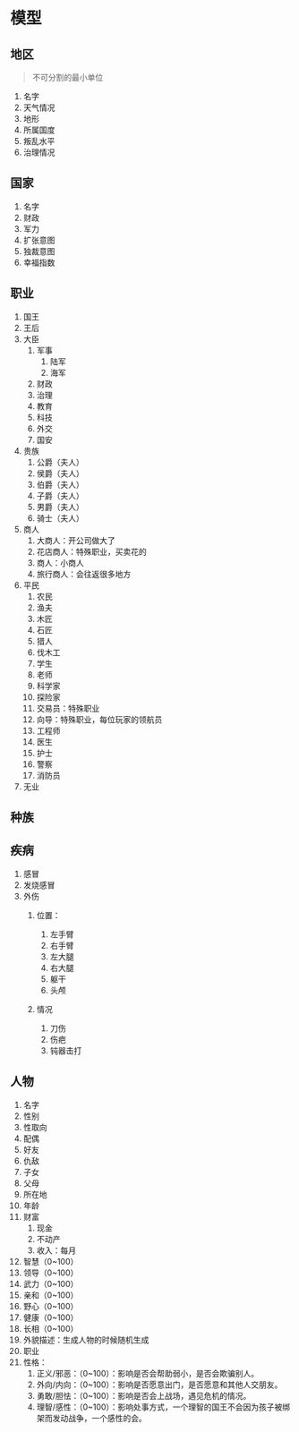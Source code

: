 # 模型

## 地区

> 不可分割的最小单位

1. 名字
2. 天气情况
3. 地形
4. 所属国度
5. 叛乱水平
6. 治理情况



## 国家

1. 名字
2. 财政
3. 军力
4. 扩张意图
5. 独裁意图
6. 幸福指数



## 职业

1. 国王
2. 王后
3. 大臣
   1. 军事
      1. 陆军
      2. 海军
   2. 财政
   3. 治理
   4. 教育
   5. 科技
   6. 外交
   7. 国安
4. 贵族
   1. 公爵（夫人）
   2. 侯爵（夫人）
   3. 伯爵（夫人）
   4. 子爵（夫人）
   5. 男爵（夫人）
   6. 骑士（夫人）
5. 商人
   1. 大商人：开公司做大了
   2. 花店商人：特殊职业，买卖花的
   3. 商人：小商人
   4. 旅行商人：会往返很多地方
6. 平民
   1. 农民
   2. 渔夫
   3. 木匠
   4. 石匠
   5. 猎人
   6. 伐木工
   7. 学生
   8. 老师
   9. 科学家
   10. 探险家
   11. 交易员：特殊职业
   12. 向导：特殊职业，每位玩家的领航员
   13. 工程师
   14. 医生
   15. 护士
   16. 警察
   17. 消防员
7. 无业



## 种族





## 疾病

1. 感冒
2. 发烧感冒
3. 外伤
   1. 位置：
      1. 左手臂
      2. 右手臂
      3. 左大腿
      4. 右大腿
      5. 躯干
      6. 头颅

   2. 情况
      1. 刀伤
      2. 伤疤
      3. 钝器击打




## 人物

1. 名字
2. 性别
3. 性取向
4. 配偶
5. 好友
6. 仇敌
7. 子女
8. 父母
9. 所在地
10. 年龄
11. 财富
    1. 现金
    2. 不动产
    3. 收入：每月
12. 智慧（0~100）
13. 领导（0~100）
14. 武力（0~100）
15. 亲和（0~100）
16. 野心（0~100）
17. 健康（0~100）
18. 长相（0~100）
19. 外貌描述：生成人物的时候随机生成
20. 职业
21. 性格：
    1. 正义/邪恶：（0~100）：影响是否会帮助弱小，是否会欺骗别人。
    2. 外向/内向：（0~100）：影响是否愿意出门，是否愿意和其他人交朋友。
    3. 勇敢/胆怯：（0~100）：影响是否会上战场，遇见危机的情况。
    4. 理智/感性：（0~100）：影响处事方式，一个理智的国王不会因为孩子被绑架而发动战争，一个感性的会。



